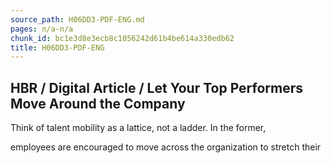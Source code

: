 ```yaml
---
source_path: H06DD3-PDF-ENG.md
pages: n/a-n/a
chunk_id: bc1e3d8e3ecb8c1056242d61b4be614a330edb62
title: H06DD3-PDF-ENG
---
```

## HBR / Digital Article / Let Your Top Performers Move Around the Company

Think of talent mobility as a lattice, not a ladder. In the former,

employees are encouraged to move across the organization to stretch their
